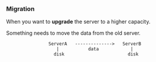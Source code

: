 ### Migration

When you want to **upgrade** the server to a higher capacity.

Something needs to move the data from the old server.

```
                ServerA   -------------->   ServerB
                   |           data            |
                  disk                        disk
```